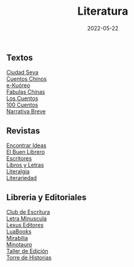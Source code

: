 ﻿---
layout: post
title: "Literatura"
date: 2022-05-22
categories: link
---

## Textos

[Ciudad Seva](https://ciudadseva.com/)  
[Cuentos Chinos](https://www.um.es/tonosdigital/znum10/secciones/tri-cuentos.htm)  
[e-Kuóreo](https://e-kuoreo.blogspot.com/)  
[Fabulas Chinas](https://www.um.es/tonosdigital/znum10/secciones/tri-fabulas.htm)  
[Los Cuentos](https://www.loscuentos.net/)  
[100 Cuentos](http://comoescribiruncuento.blogspot.com/2014/05/100-grandes-cuentos-de-la-literatura.html?m=1)  
[Narrativa Breve](https://narrativabreve.com/)  

## Revistas

[Encontrar Ideas](https://concursoeltinterodeoro.blogspot.com/2020/09/ideas-para-encontrar-ideas.html)  
[El Buen Librero](https://elbuenlibrero.com/)  
[Escritores](https://www.escritores.org/)  
[Libros y Letras](https://www.librosyletras.com/)  
[Literalgia](https://www.literalgia.com/)  
[Literariedad](https://literariedad.co/)  

## Libreria y Editoriales

[Club de Escritura](https://clubdeescritura.com/)  
[Letra Minuscula](https://www.letraminuscula.com/)  
[Lexus Editores](https://www.lexuseditores.com.co/)  
[LuaBooks](https://www.luabooks.com/)  
[Mirabilia](https://mirabilia.com.co/3-libreria)  
[Minotauro](https://www.planetadelibros.com/editorial/minotauro/21)  
[Taller de Edición](https://tallerdeedicion.com/)  
[Torre de Historias](https://torredehistorias.com/)  






